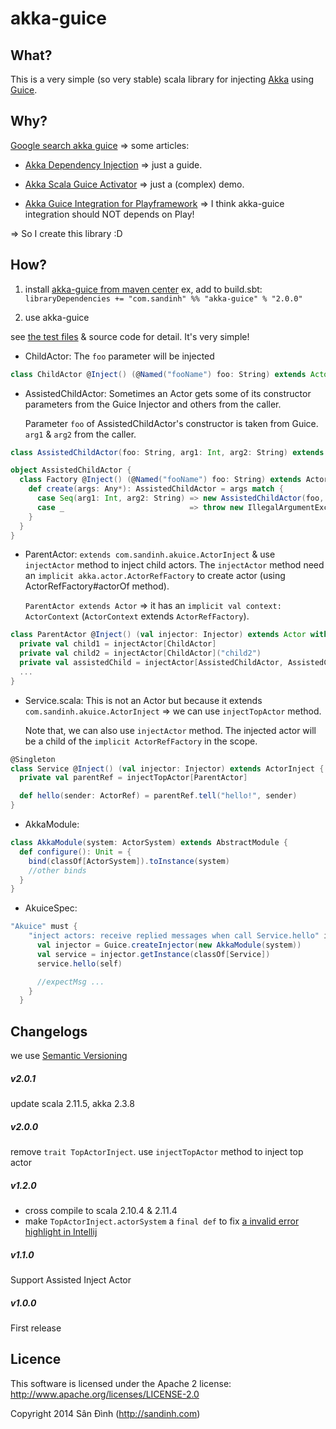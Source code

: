 akka-guice
==========

## What?

This is a very simple (so very stable) scala library for injecting [Akka](http://akka.io/) using [Guice](https://github.com/google/guice/).

## Why?
[Google search akka guice](https://www.google.com.vn/search?q=akka+guice) => some articles:

+ [Akka Dependency Injection](http://letitcrash.com/post/55958814293/akka-dependency-injection) => just a guide.

+ [Akka Scala Guice Activator](http://typesafe.com/activator/template/activator-akka-scala-guice) => just a (complex) demo.

+ [Akka Guice Integration for Playframework](https://github.com/chanan/AkkaGuice) => I think akka-guice integration should
  NOT depends on Play!

=> So I create this library :D

## How?

1. install [akka-guice from maven center](http://search.maven.org/#search|ga|1|g%3A%22com.sandinh%22%20akka-guice)
 ex, add to build.sbt:
  `libraryDependencies += "com.sandinh" %% "akka-guice" % "2.0.0"`

2. use akka-guice

see [the test files](src/test/scala/com/sandinh/akuice) & source code for detail. It's very simple!

+ ChildActor: The `foo` parameter will be injected

```scala
class ChildActor @Inject() (@Named("fooName") foo: String) extends Actor ...
```

+ AssistedChildActor:
  Sometimes an Actor gets some of its constructor parameters from the Guice Injector and others from the caller.
  
  Parameter `foo` of AssistedChildActor's constructor is taken from Guice. `arg1` & `arg2` from the caller.

```scala
class AssistedChildActor(foo: String, arg1: Int, arg2: String) extends Actor ...

object AssistedChildActor {
  class Factory @Inject() (@Named("fooName") foo: String) extends ActorFactory[AssistedChildActor] {
    def create(args: Any*): AssistedChildActor = args match {
      case Seq(arg1: Int, arg2: String) => new AssistedChildActor(foo, arg1, arg2)
      case _                            => throw new IllegalArgumentException
    }
  }
}
```

+ ParentActor: `extends com.sandinh.akuice.ActorInject` & use `injectActor` method to inject child actors.
  The `injectActor` method need an `implicit akka.actor.ActorRefFactory` to create actor (using ActorRefFactory#actorOf method).
  
  `ParentActor extends Actor` => it has an `implicit val context: ActorContext` (`ActorContext` extends `ActorRefFactory`).

```scala
class ParentActor @Inject() (val injector: Injector) extends Actor with ActorInject {
  private val child1 = injectActor[ChildActor]
  private val child2 = injectActor[ChildActor]("child2")
  private val assistedChild = injectActor[AssistedChildActor, AssistedChildActor.Factory](1, "arg2 value")
  ...
}
```

+ Service.scala: This is not an Actor but because it extends `com.sandinh.akuice.ActorInject` =>
 we can use `injectTopActor` method.

  Note that, we can also use `injectActor` method. The injected actor will be a child of
   the `implicit ActorRefFactory` in the scope.

```scala
@Singleton
class Service @Inject() (val injector: Injector) extends ActorInject {
  private val parentRef = injectTopActor[ParentActor]

  def hello(sender: ActorRef) = parentRef.tell("hello!", sender)
}
```

+ AkkaModule:

```scala
class AkkaModule(system: ActorSystem) extends AbstractModule {
  def configure(): Unit = {
    bind(classOf[ActorSystem]).toInstance(system)
    //other binds
  }
}
```

+ AkuiceSpec:

```scala
"Akuice" must {
    "inject actors: receive replied messages when call Service.hello" in {
      val injector = Guice.createInjector(new AkkaModule(system))
      val service = injector.getInstance(classOf[Service])
      service.hello(self)

      //expectMsg ...
    }
  }
```

## Changelogs
we use [Semantic Versioning](http://semver.org/)

##### v2.0.1
update scala 2.11.5, akka 2.3.8

##### v2.0.0
remove `trait TopActorInject`. use `injectTopActor` method to inject top actor

##### v1.2.0
+ cross compile to scala 2.10.4 & 2.11.4
+ make `TopActorInject.actorSystem` a `final def` to fix [a invalid error highlight in Intellij](https://youtrack.jetbrains.com/issue/SCL-7924)

##### v1.1.0
 Support Assisted Inject Actor

##### v1.0.0
 First release

## Licence
This software is licensed under the Apache 2 license:
http://www.apache.org/licenses/LICENSE-2.0

Copyright 2014 Sân Đình (http://sandinh.com)

